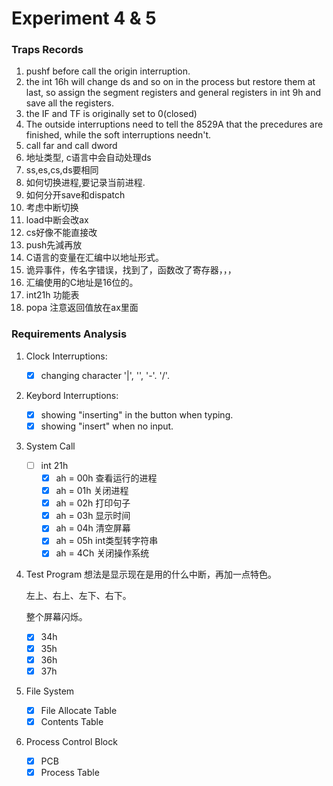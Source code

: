 # Experiment 4 & 5

### Traps Records

1. pushf before call the origin interruption.
2. the int 16h will change ds and so on in the process but restore them at last, so assign the segment registers and general registers in int 9h and save all the registers.
3. the IF and TF is originally set to 0(closed)
4. The outside interruptions need to tell the 8529A that the precedures are finished, while the soft interruptions needn't.
5. call far and call dword
6. 地址类型, c语言中会自动处理ds
7. ss,es,cs,ds要相同
8. 如何切换进程,要记录当前进程.
9. 如何分开save和dispatch
10. 考虑中断切换
11. load中断会改ax
12. cs好像不能直接改
13. push先減再放
14. C语言的变量在汇编中以地址形式。
15. 诡异事件，传名字错误，找到了，函数改了寄存器，，，
16. 汇编使用的C地址是16位的。
17. int21h 功能表
18. popa 注意返回值放在ax里面

### Requirements Analysis
1. Clock Interruptions: 
    - [x] changing character '|', '\', '-'. '/'. 

2. Keybord Interruptions:
    - [x] showing "inserting" in the button when typing.
    - [x] showing "insert" when no input.

3. System Call
    - [ ] int 21h
        + [X] ah = 00h 查看运行的进程
        + [X] ah = 01h 关闭进程
        + [X] ah = 02h 打印句子
        + [X] ah = 03h 显示时间
        + [X] ah = 04h 清空屏幕
        + [X] ah = 05h int类型转字符串
        + [X] ah = 4Ch 关闭操作系统

4. Test Program
    想法是显示现在是用的什么中断，再加一点特色。
    
    左上、右上、左下、右下。
    
    整个屏幕闪烁。

    - [X] 34h 
    - [X] 35h
    - [X] 36h
    - [X] 37h

5. File System
    - [x] File Allocate Table
    - [x] Contents Table

6. Process Control Block
    - [x] PCB
    - [X] Process Table